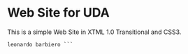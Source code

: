 <h1>Web Site for UDA</h1>


This is a simple Web Site in XTML 1.0 Transitional and CSS3.


```html 
leonardo barbiero ```
